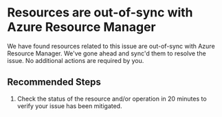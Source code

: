 <properties
    pageTitle="ARM Resources are out of sync"
    description="ARM Resources are out of sync"
    infoBubbleText="Microsoft Azure has information regarding your issue."
    service="microsoft.network"
    resource="virtualNetwork"
    authors="chadmath"
    ms.author="chadmat"
    displayOrder=""
    selfHelpType="Diagnostics"
    articleId="arm-out-of-sync"
    resourceTags=""
    productPesIds="15526"
    supportTopicIds="32781382, 32781381, 32781391, 32584248, 32584254"
    cloudEnvironments="Public, Fairfax, usnat, ussec"
    ownershipId="CloudNet_VirtualNetwork"
/>

# Resources are out-of-sync with Azure Resource Manager

<!--issueDescription-->
We have found resources related to this issue are out-of-sync with Azure Resource Manager. We've gone ahead and sync'd them to resolve the issue. No additional actions are required by you.
<!--/issueDescription-->

## **Recommended Steps**

1. Check the status of the resource and/or operation in 20 minutes to verify your issue has been mitigated.

